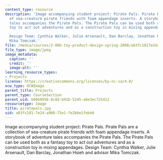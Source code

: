 ```yaml
---
content_type: resource
description: 'Image accompanying student project: Pirate Pals. Pirate Pals are a collection
  of sea-creature pirate friends with foam appendage inserts. A storybook of adventure
  tales accompanies the Pirate Pals. The Pirate Pals can be used both as a fantasy
  toy to act out adventures and as a construction toy in mixing appendages.

  Design Team: Cynthia Walker, Julie Arsenault, Dan Barclay, Jonathan Hsieh and advisor
  Mika Tomczak.'
file: /media/courses/2-00b-toy-product-design-spring-2008/a63fc1817e24a98875e1fe2bbe1feb4d_piratepals.jpg
file_type: image/jpeg
image_metadata:
  caption: ''
  credit: ''
  image-alt: ''
learning_resource_types:
- Projects
license: https://creativecommons.org/licenses/by-nc-sa/4.0/
ocw_type: OCWImage
parent_title: Projects
parent_type: CourseSection
parent_uid: 690b9956-8c8d-b91b-5245-a6e3ec725412
resourcetype: Image
title: piratepals.jpg
uid: a63fc181-7e24-a988-75e1-fe2bbe1feb4d
---
```

Image accompanying student project: Pirate Pals. Pirate Pals are a collection of sea-creature pirate friends with foam appendage inserts. A storybook of adventure tales accompanies the Pirate Pals. The Pirate Pals can be used both as a fantasy toy to act out adventures and as a construction toy in mixing appendages.
Design Team: Cynthia Walker, Julie Arsenault, Dan Barclay, Jonathan Hsieh and advisor Mika Tomczak.